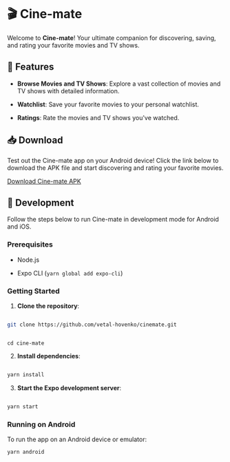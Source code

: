 
  

# 🎬 Cine-mate

  

Welcome to **Cine-mate**! Your ultimate companion for discovering, saving, and rating your favorite movies and TV shows.

  

## 📱 Features

  

- **Browse Movies and TV Shows**: Explore a vast collection of movies and TV shows with detailed information.

- **Watchlist**: Save your favorite movies to your personal watchlist.

- **Ratings**: Rate the movies and TV shows you've watched.

  

## 📥 Download

  

Test out the Cine-mate app on your Android device! Click the link below to download the APK file and start discovering and rating your favorite movies.

  

[Download Cine-mate APK](https://www.dropbox.com/scl/fi/a30uyuc9map75ecdq1uuf/Cine-mate.apk?rlkey=lxu62bryln5y8ufwlku3s6m3g&st=m4oijzo5&dl=0)

  

## 🚀 Development

  

Follow the steps below to run Cine-mate in development mode for Android and iOS.

  

### Prerequisites

  

- Node.js

- Expo CLI (`yarn global add expo-cli`)

  

### Getting Started

  

1. **Clone the repository**:

```sh

git clone https://github.com/vetal-hovenko/cinemate.git

```

```

cd cine-mate

```

  

2. **Install dependencies**:

```sh

yarn install

```

  

3. **Start the Expo development server**:

```sh

yarn start

```

  

### Running on Android

  

To run the app on an Android device or emulator:

```
yarn android

```
